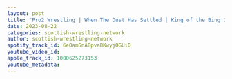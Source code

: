```yaml
---
layout: post
title: "Pro2 Wrestling | When The Dust Has Settled | King of the Bing 2023"
date: 2023-08-22
categories: scottish-wrestling-network
author: scottish-wrestling-network
spotify_track_id: 6eOamSnA8pvaBKwyjOGUiD
youtube_video_id: 
apple_track_id: 1000625273153
youtube_metadata: 
---
```

